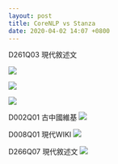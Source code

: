 ```yaml
---
layout: post
title: CoreNLP vs Stanza
date: 2020-04-02 14:07 +0800
---
```


D261Q03 現代敘述文

![](../assets/images/pQJzUEN.png)

![](../assets/images/yVVRuDl.png)

![](../assets/images/jCrS7TQ.png)

D002Q01 古中國維基
![](../assets/images/13aIaA4.png)

D008Q01 現代WIKI
![](../assets/images/1N1AE9s.png)

D266Q07 現代敘述文
![](../assets/images/bQDgPdN.png)